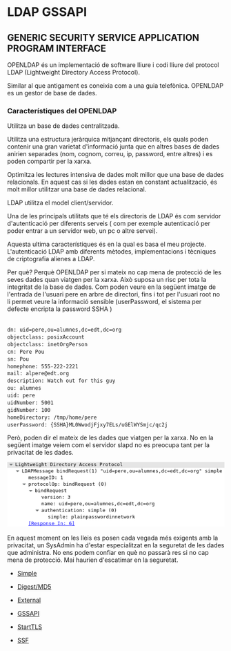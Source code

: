 # LDAP GSSAPI

## GENERIC SECURITY SERVICE APPLICATION PROGRAM INTERFACE

OPENLDAP és un implementació de software lliure i codi lliure del protocol LDAP (Lightweight Directory Access Protocol). 

Similar al que antigament es coneixia com a una guia telefònica. OPENLDAP es un gestor de base de dades.

### Característiques del OPENLDAP

Utilitza un base de dades centralitzada.

Utilitza una estructura jeràrquica mitjançant directoris, els quals poden contenir una gran varietat d'informació
 junta que en altres bases de dades anirien separades (nom, cognom, correu, ip, password, entre altres) i es poden compartir per la xarxa.

Optimitza les lectures intensiva de dades molt millor que una base de dades relacionals. En aquest cas si les 
dades estan en constant actualització, és molt millor utilitzar una base de dades relacional.

LDAP utilitza el model client/servidor.

Una de les principals utilitats que té els directoris de LDAP és com servidor d'autenticació per diferents serveis
 ( com per exemple autenticació per poder entrar a un servidor web, un pc o altre servei).


Aquesta ultima característiques és en la qual es basa el meu projecte. L'autenticació LDAP amb diferents mètodes, 
implementacions i tècniques de criptografia alienes a LDAP.

Per què?
Perquè OPENLDAP per si mateix no cap mena de protecció de les seves dades quan viatgen per la xarxa. Això suposa un risc 
per tota la integritat de la base de dades. Com poden veure en la següent imatge de l'entrada de l'usuari pere en arbre de directori,
 fins i tot per l'usuari root no li permet veure la informació sensible (userPassword, el sistema per defecte encripta la password SSHA )


```bash

dn: uid=pere,ou=alumnes,dc=edt,dc=org
objectclass: posixAccount
objectclass: inetOrgPerson
cn: Pere Pou
sn: Pou
homephone: 555-222-2221
mail: alpere@edt.org
description: Watch out for this guy
ou: alumnes
uid: pere
uidNumber: 5001
gidNumber: 100
homeDirectory: /tmp/home/pere
userPassword: {SSHA}ML0WwodjFjxy7ELs/uGElWYSmjc/qc2j


```

Però, poden dir el mateix de les dades que viatgen per la xarxa. No en la següent imatge veiem com el servidor slapd 
no es preocupa tant per la privacitat de les dades.


![Alt text](https://github.com/isx26067826/project/blob/master/sources/wireshark-simple.jpg "Simple Authentication")



En aquest moment on les lleis es posen cada vegada més exigents amb la privacitat, un SysAdmin ha d'estar especialitzat
 en la seguretat de les dades que administra. No ens podem confiar en què no passarà res si no cap mena de protecció.
  Mai haurien d'escatimar en la seguretat.







- [Simple](https://github.com/isx26067826/project/tree/master/sources/simple.md)

- [Digest/MD5](https://github.com/isx26067826/project/tree/master/sources/digest-md5.md)

- [External](https://github.com/isx26067826/project/tree/master/sources/external.md)

- [GSSAPI](https://github.com/isx26067826/project/tree/master/sources/gssapi.md)

- [StartTLS](https://github.com/isx26067826/project/tree/master/sources/starttls.md)

- [SSF](https://github.com/isx26067826/project/tree/master/sources/ssf.md)


